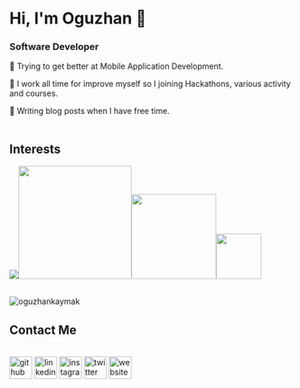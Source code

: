 # Hi, I'm Oguzhan 👋

### Software Developer

:iphone: Trying to get better at Mobile Application Development.

:call_me_hand: I work all time for improve myself so I joining Hackathons, various activity and courses.

:memo: Writing blog posts when I have free time.<br/> <br/>

## Interests
<img src="https://www.vectorlogo.zone/logos/javascript/javascript-horizontal.svg" /><img src="https://braze-marketing-assets.s3.amazonaws.com/images/partner_logos/react-native.png" width="200"><img src="https://www.vectorlogo.zone/logos/reactjs/reactjs-ar21.svg" width="150"><img src="https://user-images.githubusercontent.com/36153454/104417730-e6bc2280-5586-11eb-9b3c-978253ee1736.png" width="80">
<br/><br/>

<p><img src="https://github-readme-stats.vercel.app/api/top-langs/?username=oguzhankaymak&layout=compact" alt="oguzhankaymak" /></p>

## Contact Me
<br/>[<img src='https://cdn.jsdelivr.net/npm/simple-icons@3.0.1/icons/github.svg' alt='github' height='40'>](https://github.com/oguzhankaymak) [<img src='https://cdn.jsdelivr.net/npm/simple-icons@3.0.1/icons/linkedin.svg' alt='linkedin' height='40'>](https://www.linkedin.com/in/oguzhankaymak/) [<img src='https://cdn.jsdelivr.net/npm/simple-icons@3.0.1/icons/instagram.svg' alt='instagram' height='40'>](https://www.instagram.com/oguzhankaymakk/) [<img src='https://cdn.jsdelivr.net/npm/simple-icons@3.0.1/icons/twitter.svg' alt='twitter' height='40'>](https://twitter.com/oguzhankaymak) [<img src='https://cdn.jsdelivr.net/npm/simple-icons@3.0.1/icons/icloud.svg' alt='website' height='40'>](http://oguzhankaymak.net)
